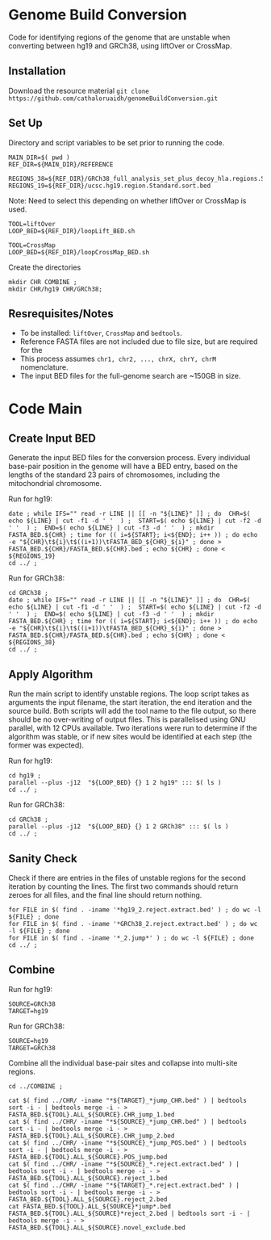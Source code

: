 # Genome Build Conversion
Code for identifying regions of the genome that are unstable when converting between hg19 and GRCh38, using liftOver or CrossMap. 

## Installation
Download the resource material 
`git clone https://github.com/cathaloruaidh/genomeBuildConversion.git`


## Set Up
Directory and script variables to be set prior to running the code. 

```
MAIN_DIR=$( pwd )
REF_DIR=${MAIN_DIR}/REFERENCE

REGIONS_38=${REF_DIR}/GRCh38_full_analysis_set_plus_decoy_hla.regions.Standard.bed 
REGIONS_19=${REF_DIR}/ucsc.hg19.region.Standard.sort.bed
```

Note: Need to select this depending on whether liftOver or CrossMap is used. 
```
TOOL=liftOver
LOOP_BED=${REF_DIR}/loopLift_BED.sh

TOOL=CrossMap
LOOP_BED=${REF_DIR}/loopCrossMap_BED.sh
```

Create the directories
```
mkdir CHR COMBINE ;
mkdir CHR/hg19 CHR/GRCh38; 
```


## Resrequisites/Notes
- To be installed: `liftOver`, `CrossMap` and `bedtools`. 
- Reference FASTA files are not included due to file size, but are required for the 
- This process assumes `chr1, chr2, ..., chrX, chrY, chrM` nomenclature. 
- The input BED files for the full-genome search are ~150GB in size. 


# Code Main
## Create Input BED

Generate the input BED files for the conversion process. 
Every individual base-pair position in the genome will have a BED entry, based on the lengths of the standard 23 pairs of chromosomes, including the mitochondrial chromosome. 

Run for hg19: 
```cd hg19 ; 
date ; while IFS="" read -r LINE || [[ -n "${LINE}" ]] ; do  CHR=$( echo ${LINE} | cut -f1 -d ' '  ) ;  START=$( echo ${LINE} | cut -f2 -d ' '  ) ;  END=$( echo ${LINE} | cut -f3 -d ' '  ) ; mkdir FASTA_BED.${CHR} ; time for (( i=${START}; i<${END}; i++ )) ; do echo -e "${CHR}\t${i}\t$((i+1))\tFASTA_BED_${CHR}_${i}" ; done > FASTA_BED.${CHR}/FASTA_BED.${CHR}.bed ; echo ${CHR} ; done < ${REGIONS_19}
cd ../ ; 
```

Run for GRCh38: 
```
cd GRCh38 ; 
date ; while IFS="" read -r LINE || [[ -n "${LINE}" ]] ; do  CHR=$( echo ${LINE} | cut -f1 -d ' '  ) ;  START=$( echo ${LINE} | cut -f2 -d ' '  ) ;  END=$( echo ${LINE} | cut -f3 -d ' '  ) ; mkdir FASTA_BED.${CHR} ; time for (( i=${START}; i<${END}; i++ )) ; do echo -e "${CHR}\t${i}\t$((i+1))\tFASTA_BED_${CHR}_${i}" ; done > FASTA_BED.${CHR}/FASTA_BED.${CHR}.bed ; echo ${CHR} ; done < ${REGIONS_38}
cd ../ ; 
```


## Apply Algorithm
Run the main script to identify unstable regions. 
The loop script takes as arguments the input filename, the start iteration, the end iteration and the source build. 
Both scripts will add the tool name to the file output, so there should be no over-writing of output files. 
This is parallelised using GNU parallel, with 12 CPUs available. 
Two iterations were run to determine if the algorithm was stable, or if new sites would be identified at each step (the former was expected). 


Run for hg19: 
```
cd hg19 ; 
parallel --plus -j12  "${LOOP_BED} {} 1 2 hg19" ::: $( ls )
cd ../ ; 
```

Run for GRCh38: 
```
cd GRCh38 ; 
parallel --plus -j12  "${LOOP_BED} {} 1 2 GRCh38" ::: $( ls )
cd ../ ; 
```


## Sanity Check
Check if there are entries in the files of unstable regions for the second iteration by counting the lines. 
The first two commands should return zeroes for all files, and the final line should return nothing. 

```
for FILE in $( find . -iname '*hg19_2.reject.extract.bed' ) ; do wc -l ${FILE} ; done
for FILE in $( find . -iname '*GRCh38_2.reject.extract.bed' ) ; do wc -l ${FILE} ; done
for FILE in $( find . -iname '*_2.jump*' ) ; do wc -l ${FILE} ; done
cd ../ ; 
```


## Combine
Run for hg19: 
```
SOURCE=GRCh38
TARGET=hg19
```

Run for GRCh38:
```
SOURCE=hg19
TARGET=GRCh38
```


Combine all the individual base-pair sites and collapse into multi-site regions. 
```
cd ../COMBINE ; 

cat $( find ../CHR/ -iname "*${TARGET}_*jump_CHR.bed" ) | bedtools sort -i - | bedtools merge -i - > FASTA_BED.${TOOL}.ALL_${SOURCE}.CHR_jump_1.bed
cat $( find ../CHR/ -iname "*${SOURCE}_*jump_CHR.bed" ) | bedtools sort -i - | bedtools merge -i - > FASTA_BED.${TOOL}.ALL_${SOURCE}.CHR_jump_2.bed
cat $( find ../CHR/ -iname "*${SOURCE}_*jump_POS.bed" ) | bedtools sort -i - | bedtools merge -i - > FASTA_BED.${TOOL}.ALL_${SOURCE}.POS_jump.bed
cat $( find ../CHR/ -iname "*${SOURCE}_*.reject.extract.bed" ) | bedtools sort -i - | bedtools merge -i - > FASTA_BED.${TOOL}.ALL_${SOURCE}.reject_1.bed
cat $( find ../CHR/ -iname "*${TARGET}_*.reject.extract.bed" ) | bedtools sort -i - | bedtools merge -i - > FASTA_BED.${TOOL}.ALL_${SOURCE}.reject_2.bed
cat FASTA_BED.${TOOL}.ALL_${SOURCE}*jump*.bed FASTA_BED.${TOOL}.ALL_${SOURCE}*reject_2.bed | bedtools sort -i - | bedtools merge -i - > FASTA_BED.${TOOL}.ALL_${SOURCE}.novel_exclude.bed
```




